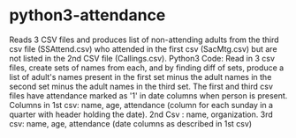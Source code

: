 # python3-attendance
Reads 3 CSV files and produces list of non-attending adults from the third csv file (SSAttend.csv) who attended in the first csv (SacMtg.csv) but are not listed in the 2nd CSV file (Callings.csv).
Python3 Code: Read in 3 csv files, create sets of names from each, and by finding diff of sets,
produce a list of adult's names present in the first set minus the adult names in the second set 
minus the adult names in the third set. 
The first and third csv files have attendance marked as '1' in date columns when person is present. 
Columns in 1st csv: name, age, attendance (column for each sunday in a quarter with header holding the date). 
2nd Csv : name, organization. 
3rd csv: name, age, attendance (date columns as described in 1st csv)
